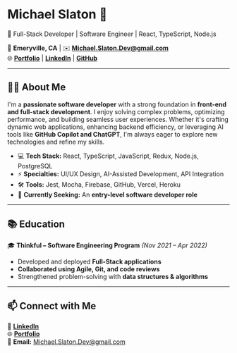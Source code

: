 # **Michael Slaton** 👋  
🚀 Full-Stack Developer | Software Engineer | React, TypeScript, Node.js  

📍 **Emeryville, CA** | ✉️ **Michael.Slaton.Dev@gmail.com**  
🌐 [**Portfolio**](https://MichaelSlatonDev.com) | [**LinkedIn**](https://www.linkedin.com/in/michaelslatondev/) | [**GitHub**](https://github.com/michaelslaton)  

---

## **👨‍💻 About Me**  
I'm a **passionate software developer** with a strong foundation in **front-end and full-stack development**. I enjoy solving complex problems, optimizing performance, and building seamless user experiences. Whether it's crafting dynamic web applications, enhancing backend efficiency, or leveraging AI tools like **GitHub Copilot and ChatGPT**, I'm always eager to explore new technologies and refine my skills. 

- 💻 **Tech Stack:** React, TypeScript, JavaScript, Redux, Node.js, PostgreSQL  
- ⚡ **Specialties:** UI/UX Design, AI-Assisted Development, API Integration  
- 🛠️ **Tools:** Jest, Mocha, Firebase, GitHub, Vercel, Heroku  
- 🎯 **Currently Seeking:** An **entry-level software developer role**  

---

## **📚 Education**  
🎓 **Thinkful – Software Engineering Program** *(Nov 2021 – Apr 2022)*  
- Developed and deployed **Full-Stack applications**  
- **Collaborated using Agile, Git, and code reviews**  
- Strengthened problem-solving with **data structures & algorithms**  

---

## **📫 Connect with Me**  
💼 [**LinkedIn**](https://www.linkedin.com/in/michaelslatondev/)  
🌐 [**Portfolio**](https://MichaelSlatonDev.com)  
📩 **Email:** Michael.Slaton.Dev@gmail.com  